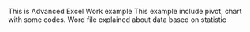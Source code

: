 This is Advanced Excel Work example
This example include pivot, chart with some codes. Word file explained about data based on statistic
